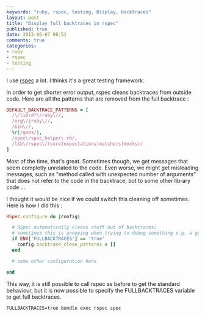 ```yaml
---
keywords: "ruby, rspec, testing, Display, backtraces"
layout: post
title: "Display full backtraces in rspec"
published: true
date: 2013-06-07 06:51
comments: true
categories:
- ruby
- rspec
- testing
---
```

I use [rspec](http://rspec.info/) a lot. I thinks it's a great testing framework.

In order to get shorter error output, rspec cleans backtraces from outside code. Here are all the patterns that are removed from the full backtrace :

```ruby
DEFAULT_BACKTRACE_PATTERNS = [
  /\/lib\d*\/ruby\//,
  /org\/jruby\//,
  /bin\//,
  %r|/gems/|,
  /spec\/spec_helper\.rb/,
  /lib\/rspec\/(core|expectations|matchers|mocks)/
]
```

Most of the time, that's great. Sometimes though, we get messages that seem completly unrelated to the code. Even worse, we might get misleading messages, such as "method called with unexpected number of arguments" that does not refer to the code in the backtrace, but to some other library code ...

I thought it would be nice if we could switch this cleaning off sometimes. Here is how I did this :

```ruby
RSpec.configure do |config|

  # RSpec automatically cleans stuff out of backtraces;
  # sometimes this is annoying when trying to debug something e.g. a gem
  if ENV['FULLBACKTRACES'] == 'true'
    config.backtrace_clean_patterns = []
  end

  # some other configuration here

end
```

This way, it is still possible to call rspec as before to get the standard behaviour, but it is now possible to specify the FULLBACKTRACES variable to get full backtraces.

```
FULLBACKTRACES=true bundle exec rspec spec
```